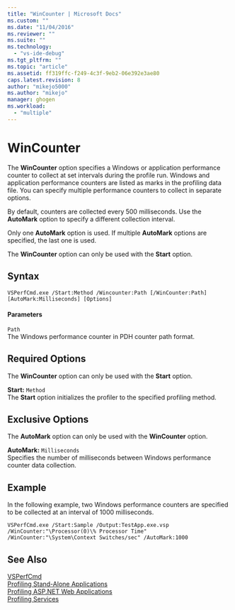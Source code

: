 ```yaml
---
title: "WinCounter | Microsoft Docs"
ms.custom: ""
ms.date: "11/04/2016"
ms.reviewer: ""
ms.suite: ""
ms.technology: 
  - "vs-ide-debug"
ms.tgt_pltfrm: ""
ms.topic: "article"
ms.assetid: ff319ffc-f249-4c3f-9eb2-06e392e3ae80
caps.latest.revision: 8
author: "mikejo5000"
ms.author: "mikejo"
manager: ghogen
ms.workload: 
  - "multiple"
---
```

# WinCounter
The **WinCounter** option specifies a Windows or application performance counter to collect at set intervals during the profile run. Windows and application performance counters are listed as marks in the profiling data file. You can specify multiple performance counters to collect in separate options.  
  
 By default, counters are collected every 500 milliseconds. Use the **AutoMark** option to specify a different collection interval.  
  
 Only one **AutoMark** option is used. If multiple **AutoMark** options are specified, the last one is used.  
  
 The **WinCounter** option can only be used with the **Start** option.  
  
## Syntax  
  
```  
VSPerfCmd.exe /Start:Method /Wincounter:Path [/WinCounter:Path] [AutoMark:Milliseconds] [Options]  
```  
  
#### Parameters  
 `Path`  
 The Windows performance counter in PDH counter path format.  
  
## Required Options  
 The **WinCounter** option can only be used with the **Start** option.  
  
 **Start:** `Method`  
 The **Start** option initializes the profiler to the specified profiling method.  
  
## Exclusive Options  
 The **AutoMark** option can only be used with the **WinCounter** option.  
  
 **AutoMark:** `Milliseconds`  
 Specifies the number of milliseconds between Windows performance counter data collection.  
  
## Example  
 In the following example, two Windows performance counters are specified to be collected at an interval of 1000 milliseconds.  
  
```  
VSPerfCmd.exe /Start:Sample /Output:TestApp.exe.vsp /WinCounter:"\Processor(0)\% Processor Time" /WinCounter:"\System\Context Switches/sec" /AutoMark:1000  
```  
  
## See Also  
 [VSPerfCmd](../profiling/vsperfcmd.md)   
 [Profiling Stand-Alone Applications](../profiling/command-line-profiling-of-stand-alone-applications.md)   
 [Profiling ASP.NET Web Applications](../profiling/command-line-profiling-of-aspnet-web-applications.md)   
 [Profiling Services](../profiling/command-line-profiling-of-services.md)